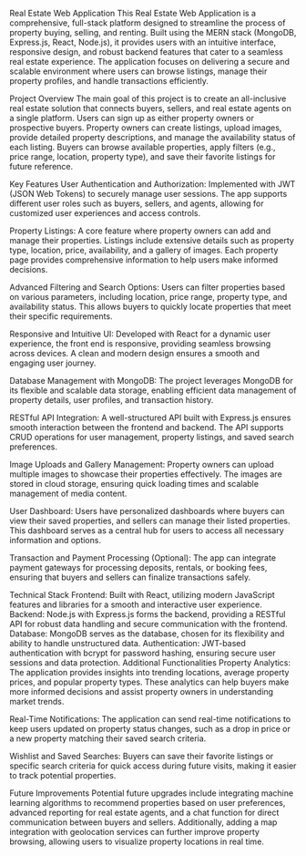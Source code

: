 Real Estate Web Application
This Real Estate Web Application is a comprehensive, full-stack platform designed to streamline the process of property buying, selling, and renting. Built using the MERN stack (MongoDB, Express.js, React, Node.js), it provides users with an intuitive interface, responsive design, and robust backend features that cater to a seamless real estate experience. The application focuses on delivering a secure and scalable environment where users can browse listings, manage their property profiles, and handle transactions efficiently.

Project Overview
The main goal of this project is to create an all-inclusive real estate solution that connects buyers, sellers, and real estate agents on a single platform. Users can sign up as either property owners or prospective buyers. Property owners can create listings, upload images, provide detailed property descriptions, and manage the availability status of each listing. Buyers can browse available properties, apply filters (e.g., price range, location, property type), and save their favorite listings for future reference.

Key Features
User Authentication and Authorization: Implemented with JWT (JSON Web Tokens) to securely manage user sessions. The app supports different user roles such as buyers, sellers, and agents, allowing for customized user experiences and access controls.

Property Listings: A core feature where property owners can add and manage their properties. Listings include extensive details such as property type, location, price, availability, and a gallery of images. Each property page provides comprehensive information to help users make informed decisions.

Advanced Filtering and Search Options: Users can filter properties based on various parameters, including location, price range, property type, and availability status. This allows buyers to quickly locate properties that meet their specific requirements.

Responsive and Intuitive UI: Developed with React for a dynamic user experience, the front end is responsive, providing seamless browsing across devices. A clean and modern design ensures a smooth and engaging user journey.

Database Management with MongoDB: The project leverages MongoDB for its flexible and scalable data storage, enabling efficient data management of property details, user profiles, and transaction history.

RESTful API Integration: A well-structured API built with Express.js ensures smooth interaction between the frontend and backend. The API supports CRUD operations for user management, property listings, and saved search preferences.

Image Uploads and Gallery Management: Property owners can upload multiple images to showcase their properties effectively. The images are stored in cloud storage, ensuring quick loading times and scalable management of media content.

User Dashboard: Users have personalized dashboards where buyers can view their saved properties, and sellers can manage their listed properties. This dashboard serves as a central hub for users to access all necessary information and options.

Transaction and Payment Processing (Optional): The app can integrate payment gateways for processing deposits, rentals, or booking fees, ensuring that buyers and sellers can finalize transactions safely.

Technical Stack
Frontend: Built with React, utilizing modern JavaScript features and libraries for a smooth and interactive user experience.
Backend: Node.js with Express.js forms the backend, providing a RESTful API for robust data handling and secure communication with the frontend.
Database: MongoDB serves as the database, chosen for its flexibility and ability to handle unstructured data.
Authentication: JWT-based authentication with bcrypt for password hashing, ensuring secure user sessions and data protection.
Additional Functionalities
Property Analytics: The application provides insights into trending locations, average property prices, and popular property types. These analytics can help buyers make more informed decisions and assist property owners in understanding market trends.

Real-Time Notifications: The application can send real-time notifications to keep users updated on property status changes, such as a drop in price or a new property matching their saved search criteria.

Wishlist and Saved Searches: Buyers can save their favorite listings or specific search criteria for quick access during future visits, making it easier to track potential properties.

Future Improvements
Potential future upgrades include integrating machine learning algorithms to recommend properties based on user preferences, advanced reporting for real estate agents, and a chat function for direct communication between buyers and sellers. Additionally, adding a map integration with geolocation services can further improve property browsing, allowing users to visualize property locations in real time.
